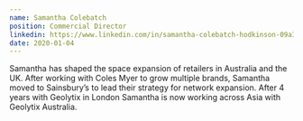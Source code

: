 ```yaml
---
name: Samantha Colebatch
position: Commercial Director
linkedin: https://www.linkedin.com/in/samantha-colebatch-hodkinson-09a30564
date: 2020-01-04
---
```


Samantha has shaped the space expansion of retailers in Australia and the UK. After working with Coles Myer to grow multiple brands, Samantha moved to Sainsbury’s to lead their strategy for network expansion. After 4 years with Geolytix in London Samantha is now working across Asia with Geolytix Australia.
